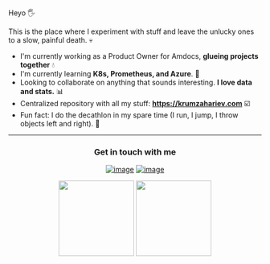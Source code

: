 Heyo 🖐️

This is the place where I experiment with stuff and leave the unlucky ones to a slow, painful death. :skull:

- I'm currently working as a Product Owner for Amdocs, **glueing projects together** :droplet:
- I'm currently learning **K8s, Prometheus, and Azure**. :book:
- Looking to collaborate on anything that sounds interesting. **I love data and stats.** :bar_chart:
- Centralized repository with all my stuff: **https://krumzahariev.com** :ballot_box_with_check:
- Fun fact: I do the decathlon in my spare time (I run, I jump, I throw objects left and right). :runner:


-------

<h3 align="center">Get in touch with me</h3>
<div align="center">

[![image](https://img.shields.io/badge/Microsoft_Outlook-0078D4?style=for-the-badge&logo=microsoft-outlook&logoColor=white)](mailto:kbzahariev@gmail.com)
[![image](https://img.shields.io/badge/LinkedIn-0077B5?style=for-the-badge&logo=linkedin&logoColor=white)](https://www.linkedin.com/in/krum-zahariev-59a9081a1/)

</div>


<p align= "center">
  <img height= "150" src="https://github-readme-stats.vercel.app/api?username=kzahariev&theme=gruvbox_light&show_icons=true&include_all_commits=true" />
  <img height= "150" src="https://github-readme-stats.vercel.app/api/top-langs/?username=kzahariev&theme=gruvbox_light&layout=compact" />
</p>
